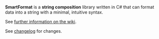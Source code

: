**SmartFormat** is a **string composition** library written in C# that can format data into a string with a minimal, intuitive syntax.

See [further information on the wiki](https://github.com/scottrippey/SmartFormat.NET/wiki).

See [changelog](CHANGES.md) for changes.
